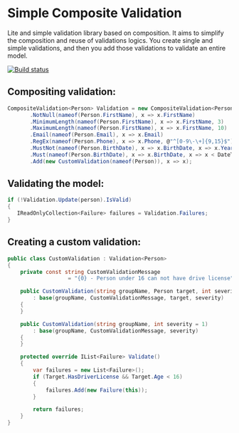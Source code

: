 # Simple Composite Validation 
Lite and simple validation library based on composition. It aims to simplify the composition and reuse of validations logics. You create single and simple validations, and then you add those validations to validate an entire model.

[![Build status](https://ci.appveyor.com/api/projects/status/a2js0psc0gnviccx?svg=true)](https://ci.appveyor.com/project/hugoj0s3/simplecompositevalidation)

##  Compositing validation:
```csharp
CompositeValidation<Person> Validation = new CompositeValidation<Person>()
       .NotNull(nameof(Person.FirstName), x => x.FirstName) 
       .MinimumLength(nameof(Person.FirstName), x => x.FirstName, 3) 
       .MaximumLength(nameof(Person.FirstName), x => x.FirstName, 10) 
       .Email(nameof(Person.Email), x => x.Email) 
       .RegEx(nameof(Person.Phone), x => x.Phone, @"^[0-9\-\+]{9,15}$") 
       .MustNot(nameof(Person.BirthDate), x => x.BirthDate, x => x.Year < 1850) 
       .Must(nameof(Person.BirthDate), x => x.BirthDate, x => x < DateTime.Now) 
       .Add(new CustomValidation(nameof(Person)), x => x);        
```

## Validating the model:

```csharp
if (!Validation.Update(person).IsValid)
{
   IReadOnlyCollection<Failure> failures = Validation.Failures;
}
```

## Creating a custom validation:
```csharp
public class CustomValidation : Validation<Person>
{
	private const string CustomValidationMessage 
                   = "{0} - Person under 16 can not have drive license";

	public CustomValidation(string groupName, Person target, int severity = 1)
		: base(groupName, CustomValidationMessage, target, severity)
	{
	}

	public CustomValidation(string groupName, int severity = 1)
		: base(groupName, CustomValidationMessage, severity)
	{
	}

	protected override IList<Failure> Validate()
	{
		var failures = new List<Failure>();
		if (Target.HasDriverLicense && Target.Age < 16)
		{
			failures.Add(new Failure(this));
		}

		return failures;
	}
}
```
